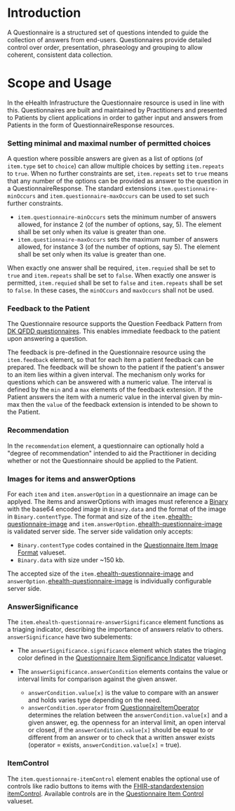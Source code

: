 # Introduction
A Questionnaire is a structured set of questions intended to guide the collection of answers from end-users. Questionnaires provide detailed control over order, presentation, phraseology and grouping to allow coherent, consistent data collection.

# Scope and Usage
In the eHealth Infrastructure the Questionnaire resource is used in line with this. Questionnaires are built and maintained by Practitioners and presented to Patients by client applications in order to gather input and answers from Patients in the form of QuestionnaireResponse resources.

### Setting minimal and maximal number of permitted choices
A question where possible answers are given as a list of options (of `item.type` set to `choice`) can allow multiple choices by setting `item.repeats` to `true`. When no further constraints are set, `item.repeats` set to `true` means that any number of the options can be provided as answer to the question in a QuestionnaireResponse. The standard extensions `item.questionnaire-minOccurs` and `item.questionnaire-maxOccurs` can be used to set such further constraints.
* `item.questionnaire-minOccurs` sets the minimum number of answers allowed, for instance 2 (of the number of options, say, 5). The element shall be set only when its value is greater than one. 
* `item.questionnaire-maxOccurs` sets the maximum number of answers allowed, for instance 3 (of the number of options, say 5). The element shall be set only when its value is greater than one.

 When exactly one answer shall be required, `item.requied` shall be set to `true` and `item.repeats` shall be set to `false`. When exactly one answer is permitted, `item.requied` shall be set to `false` and `item.repeats` shall be set to `false`. In these cases, the `minOCcurs` and `maxOccurs` shall not be used.

### Feedback to the Patient
The Questionnaire resource supports the Question Feedback Pattern from [DK QFDD questionnaires](http://svn.medcom.dk/svn/releases/Standarder/HL7/PRO/QFDD/Dokumentation/DK-QFDD-v1.1.pdf). This enables immediate feedback to the patient upon answering a question.

The feedback is pre-defined in the Questionnaire resource using the `item.feedback` element, so that for each item a patient feedback can be prepared. The feedback will be shown to the patient if the patient's answer to an item lies within a given interval. The mechanism only works for questions which can be answered with a numeric value. The interval is defined by the `min` and a `max` elements of the feedback extension. If the Patient answers the item with a numeric value in the interval given by min-max then the `value` of the feedback extension is intended to be shown to the Patient.

### Recommendation
In the `recommendation` element, a questionnaire can optionally hold a "degree of recommendation" intended to aid the Practitioner in deciding whether or not the Questionnaire should be applied to the Patient.

### Images for items and answerOptions
For each `item` and `item.answerOption` in a questionnaire an image can be applyed. The items and answerOptions with images must reference a [Binary](https://www.hl7.org/fhir/binary.html) with the base64 encoded image in `Binary.data` and the format of the image in `Binary.contentType`.
The format and size of the `item.`[ehealth-questionnaire-image](https://docs.ehealth.sundhed.dk/latest/ig/StructureDefinition-ehealth-questionnaire-image.html) and `item.answerOption.`[ehealth-questionnaire-image](https://docs.ehealth.sundhed.dk/latest/ig/StructureDefinition-ehealth-questionnaire-image.html) is validated server side. The server side validation only accepts:
* `Binary.contentType` codes contained in the [Questionnaire Item Image Format](https://docs.ehealth.sundhed.dk/latest/ig/ValueSet-ehealth-questionnaire-item-image-format.html) valueset.
* `Binary.data` with size under ~150 kb.

The accepted size of the `item.`[ehealth-questionnaire-image](https://docs.ehealth.sundhed.dk/latest/ig/StructureDefinition-ehealth-questionnaire-image.html) and `answerOption.`[ehealth-questionnaire-image](https://docs.ehealth.sundhed.dk/latest/ig/StructureDefinition-ehealth-questionnaire-image.html) is individually configurable server side.

### AnswerSignificance
The `item.ehealth-questionnaire-answerSignificance` element functions as a triaging indicator, describing the importance of answers relativ to others. `answerSignificance` have two subelements:
* The `answerSignificance.significance` element which states the triaging color defined in the [Questionnaire Item Significance Indicator](https://docs.ehealth.sundhed.dk/latest/ig/ValueSet-ehealth-questionnaire-significance-indicator.html) valueset. 

* The `answerSignificance.answerCondition` elements contains the value or interval limits for comparison against the given answer. 
    * `answerCondition.value[x]` is the value to compare with an answer and holds varies type depending on the need.
    * `answerCondition.operator` from [QuestionnaireItemOperator](http://hl7.org/fhir/R4/valueset-questionnaire-enable-operator.html) determines the relation between the `answerCondition.value[x]` and a given answer, eg. the openness for an interval limit, an open interval or closed, if the `answerCondition.value[x]` should be equal to or different from an answer or to check that a written answer exists (operator = exists, `answerCondition.value[x]` = true).
    
### ItemControl
The `item.questionnaire-itemControl` element enables the optional use of controls like radio buttons to items with the [FHIR-standardextension itemControl](https://www.hl7.org/fhir/r4/extension-questionnaire-itemcontrol.html). Available controls are in the [Questionnaire Item Control](https://www.hl7.org/fhir/r4/extension-questionnaire-itemcontrol.html) valueset.